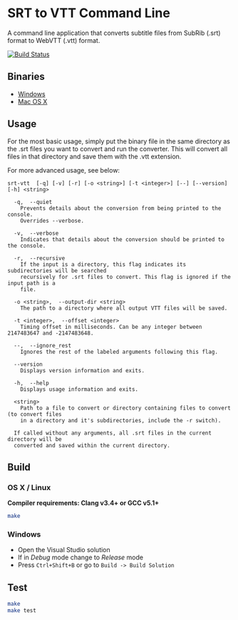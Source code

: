 # SRT to VTT Command Line

A command line application that converts subtitle files from SubRib (.srt) format to WebVTT (.vtt) format.

[![Build Status](https://travis-ci.org/woollybogger/srt-to-vtt-cl.svg?branch=master)](https://travis-ci.org/woollybogger/srt-to-vtt-cl)

## Binaries

* [Windows](https://raw.githubusercontent.com/woollybogger/srt-to-vtt-cl/master/bin/Windows/srt-vtt.exe "Download the 32-bit Windows binary file")
* [Mac OS X](https://raw.githubusercontent.com/woollybogger/srt-to-vtt-cl/master/bin/Mac-OSX/srt-vtt "Download the OS X binary file")

## Usage

For the most basic usage, simply put the binary file in the same directory as the .srt files you want to convert and run the converter. This will convert all files in that directory and save them with the .vtt extension.

For more advanced usage, see below:

```
srt-vtt  [-q] [-v] [-r] [-o <string>] [-t <integer>] [--] [--version] [-h] <string>

  -q,  --quiet
    Prevents details about the conversion from being printed to the console.
    Overrides --verbose.

  -v,  --verbose
    Indicates that details about the conversion should be printed to the console.

  -r,  --recursive
    If the input is a directory, this flag indicates its subdirectories will be searched
    recursively for .srt files to convert. This flag is ignored if the input path is a
    file.

  -o <string>,  --output-dir <string>
    The path to a directory where all output VTT files will be saved.

  -t <integer>,  --offset <integer>
    Timing offset in milliseconds. Can be any integer between 2147483647 and -2147483648.

  --,  --ignore_rest
    Ignores the rest of the labeled arguments following this flag.

  --version
    Displays version information and exits.

  -h,  --help
    Displays usage information and exits.

  <string>
    Path to a file to convert or directory containing files to convert (to convert files
    in a directory and it's subdirectories, include the -r switch).

  If called without any arguments, all .srt files in the current directory will be
  converted and saved within the current directory.
```

## Build

### OS X / Linux

**Compiler requirements: Clang v3.4+ or GCC v5.1+**

```sh
make
```

### Windows

+ Open the Visual Studio solution
+ If in *Debug* mode change to *Release* mode
+ Press `Ctrl+Shift+B` or go to `Build -> Build Solution`

## Test

```sh
make
make test
```
